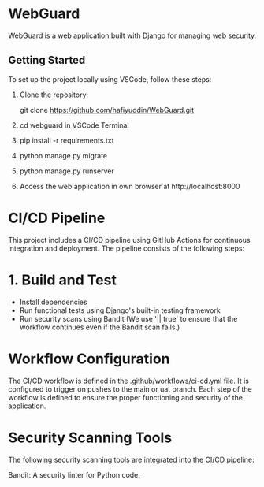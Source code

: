 # WebGuard

WebGuard is a web application built with Django for managing web security.

## Getting Started

To set up the project locally using VSCode, follow these steps:

1. Clone the repository:

   git clone https://github.com/hafiyuddin/WebGuard.git

2. cd webguard in VSCode Terminal

3. pip install -r requirements.txt

4. python manage.py migrate

5. python manage.py runserver

6. Access the web application in own browser at http://localhost:8000

# CI/CD Pipeline

This project includes a CI/CD pipeline using GitHub Actions for continuous integration and deployment. The pipeline consists of the following steps:

# 1. Build and Test
- Install dependencies
- Run functional tests using Django's built-in testing framework
- Run security scans using Bandit (We use '|| true' to ensure that the workflow continues even if the Bandit scan fails.)

# Workflow Configuration
The CI/CD workflow is defined in the .github/workflows/ci-cd.yml file. It is configured to trigger on pushes to the main or uat branch. Each step of the workflow is defined to ensure the proper functioning and security of the application.

# Security Scanning Tools

The following security scanning tools are integrated into the CI/CD pipeline:

Bandit: A security linter for Python code.

